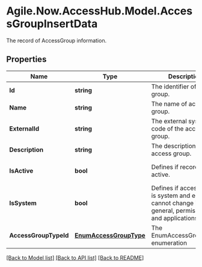 # Agile.Now.AccessHub.Model.AccessGroupInsertData
The record of AccessGroup information.

## Properties

Name | Type | Description | Notes
------------ | ------------- | ------------- | -------------
**Id** | **string** | The identifier of access group. | 
**Name** | **string** | The name of access group. | 
**ExternalId** | **string** | The external system code of the access group. | [optional] 
**Description** | **string** | The description of access group. | [optional] 
**IsActive** | **bool** | Defines if record is active. | [optional] [default to false]
**IsSystem** | **bool** | Defines if access group is system and end-user cannot change it general, permissions and applications. | [optional] [default to false]
**AccessGroupTypeId** | [**EnumAccessGroupType**](EnumAccessGroupType.md) | The EnumAccessGroupType enumeration | [optional] 

[[Back to Model list]](../../README.md#documentation-for-models) [[Back to API list]](../../README.md#documentation-for-api-endpoints) [[Back to README]](../../README.md)

